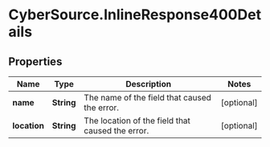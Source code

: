 # CyberSource.InlineResponse400Details

## Properties
Name | Type | Description | Notes
------------ | ------------- | ------------- | -------------
**name** | **String** | The name of the field that caused the error. | [optional] 
**location** | **String** | The location of the field that caused the error. | [optional] 


